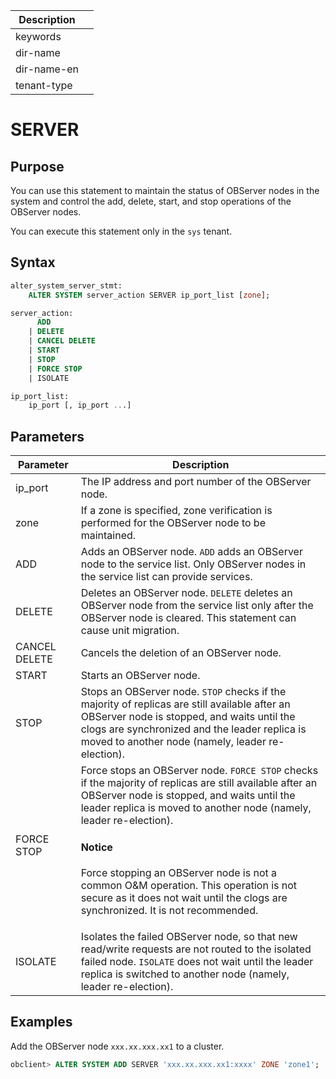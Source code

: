 | Description   |                 |
|---------------|-----------------|
| keywords      |                 |
| dir-name      |                 |
| dir-name-en   |                 |
| tenant-type   |                 |

# SERVER

## Purpose

You can use this statement to maintain the status of OBServer nodes in the system and control the add, delete, start, and stop operations of the OBServer nodes.

You can execute this statement only in the `sys` tenant.

## Syntax

```sql
alter_system_server_stmt:
    ALTER SYSTEM server_action SERVER ip_port_list [zone];

server_action:
      ADD
    | DELETE
    | CANCEL DELETE
    | START
    | STOP
    | FORCE STOP
    | ISOLATE

ip_port_list:
    ip_port [, ip_port ...]
```

## Parameters

| **Parameter** | **Description** |
|---------------|----------------------|
| ip_port | The IP address and port number of the OBServer node.  |
| zone | If a zone is specified, zone verification is performed for the OBServer node to be maintained.  |
| ADD | Adds an OBServer node. `ADD` adds an OBServer node to the service list. Only OBServer nodes in the service list can provide services.  |
| DELETE | Deletes an OBServer node. `DELETE` deletes an OBServer node from the service list only after the OBServer node is cleared. This statement can cause unit migration.  |
| CANCEL DELETE | Cancels the deletion of an OBServer node.  |
| START | Starts an OBServer node.  |
| STOP | Stops an OBServer node. `STOP` checks if the majority of replicas are still available after an OBServer node is stopped, and waits until the clogs are synchronized and the leader replica is moved to another node (namely, leader re-election).  |
| FORCE STOP | Force stops an OBServer node. `FORCE STOP` checks if the majority of replicas are still available after an OBServer node is stopped, and waits until the leader replica is moved to another node (namely, leader re-election).  <main id="notice" type='notice'><h4>Notice</h4><p> Force stopping an OBServer node is not a common O&M operation. This operation is not secure as it does not wait until the clogs are synchronized. It is not recommended. </p></main> |
| ISOLATE | Isolates the failed OBServer node, so that new read/write requests are not routed to the isolated failed node. `ISOLATE` does not wait until the leader replica is switched to another node (namely, leader re-election).  |

## Examples

Add the OBServer node `xxx.xx.xxx.xx1` to a cluster.

```sql
obclient> ALTER SYSTEM ADD SERVER 'xxx.xx.xxx.xx1:xxxx' ZONE 'zone1';
```